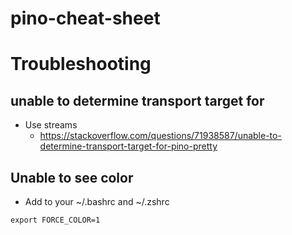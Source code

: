 # pino-cheat-sheet








# Troubleshooting

## unable to determine transport target for
- Use streams
  - https://stackoverflow.com/questions/71938587/unable-to-determine-transport-target-for-pino-pretty

## Unable to see color
- Add to your ~/.bashrc and ~/.zshrc
```
export FORCE_COLOR=1
```
